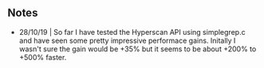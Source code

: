 ## Notes
- 28/10/19 | So far I have tested the Hyperscan API using simplegrep.c and have seen some pretty impressive performace gains. Initally I wasn't sure the gain would be +35% but it seems to be about +200% to +500% faster.

